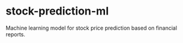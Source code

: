 # stock-prediction-ml
Machine learning model for stock price prediction based on financial reports.
